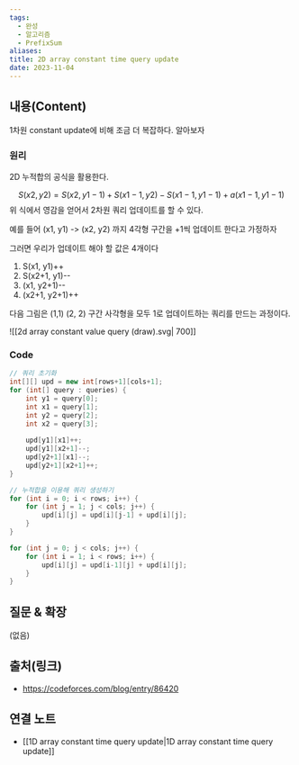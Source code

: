 ```yaml
---
tags:
  - 완성
  - 알고리즘
  - PrefixSum
aliases: 
title: 2D array constant time query update
date: 2023-11-04
---
```


## 내용(Content)

1차원 constant update에 비해 조금 더 복잡하다. 알아보자

### 원리
2D 누적합의 공식을 활용한다.

$$ S(x2, y2) = S(x2, y1-1) + S(x1-1, y2) - S(x1-1, y1-1) + a(x1-1, y1-1) $$
위 식에서 영감을 얻어서 2차원 쿼리 업데이트를 할 수 있다.

예를 들어 (x1, y1) -> (x2, y2) 까지 4각형 구간을 +1씩 업데이트 한다고 가정하자

그러면 우리가 업데이트 해야 할 값은 4개이다
1.  S(x1, y1)++
2. S(x2+1, y1)--
3. (x1, y2+1)--
4. (x2+1, y2+1)++

다음 그림은 (1,1) (2, 2) 구간 사각형을 모두 1로 업데이트하는 쿼리를 만드는 과정이다.

![[2d array constant value query (draw).svg| 700]]

### Code
```java
// 쿼리 초기화
int[][] upd = new int[rows+1][cols+1];
for (int[] query : queries) {
	int y1 = query[0];
	int x1 = query[1];
	int y2 = query[2];
	int x2 = query[3];
	
	upd[y1][x1]++;
	upd[y1][x2+1]--;
	upd[y2+1][x1]--;
	upd[y2+1][x2+1]++;
}

// 누적합을 이용해 쿼리 생성하기
for (int i = 0; i < rows; i++) {
	for (int j = 1; j < cols; j++) {
		upd[i][j] = upd[i][j-1] + upd[i][j];
	}
}

for (int j = 0; j < cols; j++) {
	for (int i = 1; i < rows; i++) {
		upd[i][j] = upd[i-1][j] + upd[i][j];
	}
}

```
## 질문 & 확장

(없음)

## 출처(링크)
- https://codeforces.com/blog/entry/86420

## 연결 노트
- [[1D array constant time query update|1D array constant time query update]]









